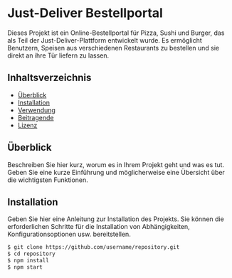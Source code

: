 # Just-Deliver Bestellportal

Dieses Projekt ist ein Online-Bestellportal für Pizza, Sushi und Burger, das als Teil der Just-Deliver-Plattform entwickelt wurde. Es ermöglicht Benutzern, Speisen aus verschiedenen Restaurants zu bestellen und sie direkt an ihre Tür liefern zu lassen.

## Inhaltsverzeichnis

- [Überblick](#überblick)
- [Installation](#installation)
- [Verwendung](#verwendung)
- [Beitragende](#beitragende)
- [Lizenz](#lizenz)

## Überblick

Beschreiben Sie hier kurz, worum es in Ihrem Projekt geht und was es tut. Geben Sie eine kurze Einführung und möglicherweise eine Übersicht über die wichtigsten Funktionen.

## Installation

Geben Sie hier eine Anleitung zur Installation des Projekts. Sie können die erforderlichen Schritte für die Installation von Abhängigkeiten, Konfigurationsoptionen usw. bereitstellen.

```bash
$ git clone https://github.com/username/repository.git
$ cd repository
$ npm install
$ npm start

